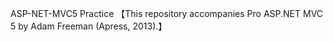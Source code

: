 ASP-NET-MVC5 Practice
【This repository accompanies Pro ASP.NET MVC 5 by Adam Freeman (Apress, 2013).】

